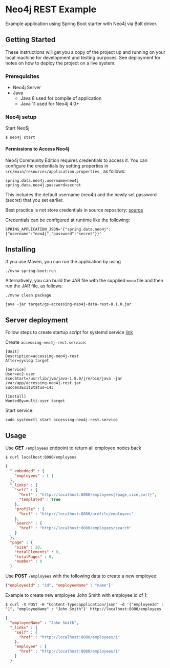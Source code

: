 # Neo4j REST Example 

Example application using Spring Boot starter with Neo4j via Bolt driver.

## Getting Started

These instructions will get you a copy of the project up and running on your local machine for development and testing purposes. See deployment for notes on how to deploy the project on a live system.

### Prerequisites

- Neo4j Server
- Java
  - Java 8 used for compile of application
  - Java 11 used for Neo4j 4.0+

### Neo4j setup

Start Neo$j

```
$ neo4j start
```

#### Permissions to Access Neo4j
Neo4j Community Edition requires credentials to access it. You can configure the credentials by setting properties in `src/main/resources/application.properties` , as follows:

```
spring.data.neo4j.username=neo4j
spring.data.neo4j.password=secret
```

This includes the default username (neo4j) and the newly set password (secret) that you set earlier.

Best practice is not store credentials in source repository:
[source](https://docs.spring.io/spring-boot/docs/current/reference/htmlsingle/#boot-features-external-config)

Credentials can be configured at runtime like the following:

```
SPRING_APPLICATION_JSON='{"spring.data.neo4j":{"username":"neo4j","password":"secret"}}'
```

## Installing

If you use Maven, you can run the application by using 

```
./mvnw spring-boot:run
```

Alternatively, you can build the JAR file with the supplied `mvnw` file and then run the JAR file, as follows:

```
./mvnw clean package

java -jar target/gs-accessing-neo4j-data-rest-0.1.0.jar
```

## Server deployment

Follow steps to create startup script for systemd service [link](https://docs.spring.io/spring-boot/docs/current/reference/html/deployment.html#deployment-systemd-service)

Create `accessing-neo4j-rest.service`:

```
[Unit]
Description=accessing-neo4j-rest
After=syslog.target

[Service]
User=ec2-user
ExecStart=/usr/lib/jvm/java-1.8.0/jre/bin/java -jar /var/app/accessing-neo4j-rest.jar
SuccessExitStatus=143

[Install]
WantedBy=multi-user.target
```

Start service:

```
sudo systemctl start accessing-neo4j-rest.service
```

## Usage

Use __GET__ `/employees` endpoint to return all employee nodes back

```shell
$ curl localhost:8080/employees
```
```json
{
  "_embedded" : {
    "employees" : [ ]
  },
  "_links" : {
    "self" : {
      "href" : "http://localhost:8080/employees{?page,size,sort}",
      "templated" : true
    },
    "profile" : {
      "href" : "http://localhost:8080/profile/employees"
    },
    "search" : {
      "href" : "http://localhost:8080/employees/search"
    }
  },
  "page" : {
    "size" : 20,
    "totalElements" : 0,
    "totalPages" : 0,
    "number" : 0
  }
```

Use __POST__ `/employees` with the following data to create a new employee:

```json
{"employeeId" : "id", "employeeName" : "name"}'
```

Example to create new employee John Smith with employee id of 1:

```shell
$ curl -X POST -H "Content-Type:application/json" -d '{"employeeId" : "1", "employeeName" : "John Smith"}' http://localhost:8080/employees
```
```json
{
  "employeeName" : "John Smith",
  "_links" : {
    "self" : {
      "href" : "http://localhost:8080/employees/1"
    },
    "employee" : {
      "href" : "http://localhost:8080/employees/1"
    }
  }
```

